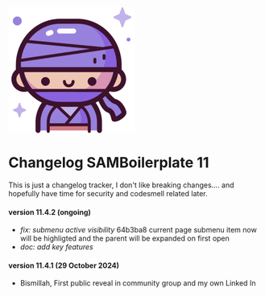 ![Alt Text](public/assets/img/logo/logo-medium.png)
# Changelog SAMBoilerplate 11

This is just a changelog tracker, I don't like breaking changes.... and hopefully have time for security and codesmell related later.   

#### version 11.4.2 (ongoing)
- *fix: submenu active visibility* 64b3ba8
current page submenu item now will be highligted and the parent will be expanded on first open
- *doc: add key features*

#### version 11.4.1 (29 October 2024)
- Bismillah, First public reveal in community group and my own Linked In
